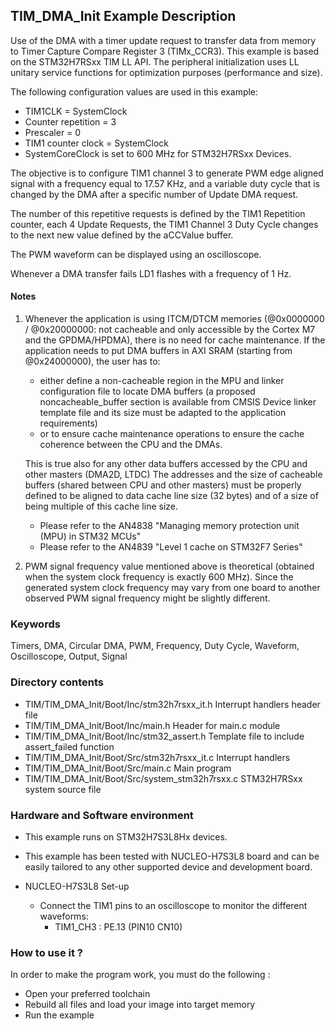 
## <b>TIM_DMA_Init Example Description</b>

Use of the DMA with a timer update request 
to transfer data from memory to Timer Capture Compare Register 3 (TIMx_CCR3). This
example is based on the STM32H7RSxx TIM LL API. The peripheral initialization
uses LL unitary service functions for optimization purposes (performance and size).

The following configuration values are used in this example:

  - TIM1CLK = SystemClock
  - Counter repetition = 3
  - Prescaler = 0
  - TIM1 counter clock = SystemClock
  - SystemCoreClock is set to 600 MHz for STM32H7RSxx Devices.

The objective is to configure TIM1 channel 3 to generate PWM edge aligned
signal with a frequency equal to 17.57 KHz, and a variable duty cycle that
is changed by the DMA after a specific number of Update DMA request.

The number of this repetitive requests is defined by the TIM1 Repetition counter,
each 4 Update Requests, the TIM1 Channel 3 Duty Cycle changes to the next new
value defined by the aCCValue buffer.

The PWM waveform can be displayed using an oscilloscope.

Whenever a DMA transfer fails LD1 flashes with a frequency of 1 Hz.

#### <b>Notes</b>

 1. Whenever the application is using ITCM/DTCM memories (@0x0000000 / @0x20000000: not cacheable and only accessible
    by the Cortex M7 and the GPDMA/HPDMA), there is no need for cache maintenance.
    If the application needs to put DMA buffers in AXI SRAM (starting from @0x24000000), the user has to:
    - either define a non-cacheable region in the MPU and linker configuration file to locate DMA buffers
      (a proposed noncacheable_buffer section is available from CMSIS Device linker template file and its size must
      be adapted to the application requirements)
    - or to ensure cache maintenance operations to ensure the cache coherence between the CPU and the DMAs.

	This is true also for any other data buffers accessed by the CPU and other masters (DMA2D, LTDC)
    The addresses and the size of cacheable buffers (shared between CPU and other masters)
    must be properly defined to be aligned to data cache line size (32 bytes) and of a size of being multiple
    of this cache line size.
    - Please refer to the AN4838 "Managing memory protection unit (MPU) in STM32 MCUs"
    - Please refer to the AN4839 "Level 1 cache on STM32F7 Series"

2. PWM signal frequency value mentioned above is theoretical (obtained when
      the system clock frequency is exactly 600 MHz). Since the generated system
      clock frequency may vary from one board to another observed PWM signal
      frequency might be slightly different.

### <b>Keywords</b>

Timers, DMA, Circular DMA, PWM, Frequency, Duty Cycle, Waveform, Oscilloscope, Output, Signal

### <b>Directory contents</b>

  - TIM/TIM_DMA_Init/Boot/Inc/stm32h7rsxx_it.h        Interrupt handlers header file
  - TIM/TIM_DMA_Init/Boot/Inc/main.h                  Header for main.c module
  - TIM/TIM_DMA_Init/Boot/Inc/stm32_assert.h          Template file to include assert_failed function
  - TIM/TIM_DMA_Init/Boot/Src/stm32h7rsxx_it.c        Interrupt handlers
  - TIM/TIM_DMA_Init/Boot/Src/main.c                  Main program
  - TIM/TIM_DMA_Init/Boot/Src/system_stm32h7rsxx.c    STM32H7RSxx system source file


### <b>Hardware and Software environment</b>

  - This example runs on STM32H7S3L8Hx devices.

  - This example has been tested with NUCLEO-H7S3L8 board and can be
    easily tailored to any other supported device and development board.

  - NUCLEO-H7S3L8 Set-up
    - Connect the TIM1 pins to an oscilloscope to monitor the different waveforms:
      - TIM1_CH3 : PE.13 (PIN10 CN10)

### <b>How to use it ?</b>

In order to make the program work, you must do the following :

 - Open your preferred toolchain
 - Rebuild all files and load your image into target memory
 - Run the example

